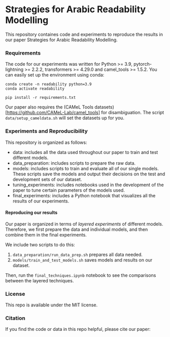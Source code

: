 # Strategies for Arabic Readability Modelling

This repository containes code and experiments to reproduce the results in our paper Strategies for Arabic Readability Modelling.

### Requirements

The code for our experiments was written for Python >= 3.9, pytorch-lightning >= 2.2.2, transformers >= 4.29.0 and camel_tools >= 1.5.2. You can easily set up the environment using conda:

```
conda create -n readability python=3.9
conda activate readability

pip install -r requirements.txt

```

Our paper also requires the (CAMeL Tools datasets)[https://github.com/CAMeL-Lab/camel_tools] for disambiguation. The script `data/setup_cameldata.sh` will set the datasets up for you.

### Experiments and Reproducibility

This repository is organized as follows:
- data: includes all the data used throughout our paper to train and test different models.
- data_preparation: includes scripts to prepare the raw data.
- models: includes scripts to train and evaluate all of our single models. These scripts save the models and output their decisions on the test and development sets of our dataset.
- tuning_experiments: includes notebooks used in the development of the paper to tune certain parameters of the models used.
- final_experiments: includes a Python notebook that visualizes all the results of our experiments.

#### Reproducing our results

Our paper is organized in terms of *layered experiments* of different models. Therefore, we first prepare the data and individual models, and then combine them in the final experiments.

We include two scripts to do this:
1. `data_preparation/run_data_prep.sh` prepares all data needed.
2. `models/train_and_test_models.sh` saves models and results on our dataset.

Then, run the `final_techniques.ipynb` notebook to see the comparisons between the layered techniques.

### License
This repo is available under the MIT license.

### Citation
If you find the code or data in this repo helpful, please cite our paper:


